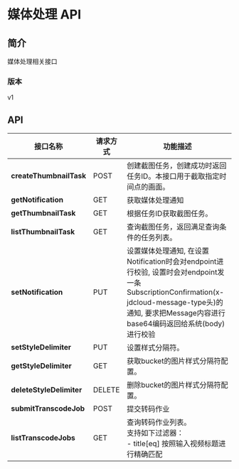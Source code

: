 # 媒体处理 API


## 简介
媒体处理相关接口


### 版本
v1


## API
|接口名称|请求方式|功能描述|
|---|---|---|
|**createThumbnailTask**|POST|创建截图任务，创建成功时返回任务ID。本接口用于截取指定时间点的画面。|
|**getNotification**|GET|获取媒体处理通知|
|**getThumbnailTask**|GET|根据任务ID获取截图任务。|
|**listThumbnailTask**|GET|查询截图任务，返回满足查询条件的任务列表。|
|**setNotification**|PUT|设置媒体处理通知, 在设置Notification时会对endpoint进行校验, 设置时会对endpoint发一条SubscriptionConfirmation(x\-jdcloud\-message\-type头)的通知, 要求把Message内容进行base64编码返回给系统(body)进行校验|
|**setStyleDelimiter**|PUT|设置样式分隔符。|
|**getStyleDelimiter**|GET|获取bucket的图片样式分隔符配置。|
|**deleteStyleDelimiter**|DELETE|删除bucket的图片样式分隔符配置。|
|**submitTranscodeJob**|POST|提交转码作业|
|**listTranscodeJobs**|GET|查询转码作业列表。<br>支持如下过滤器：<br>- title[eq] 按照输入视频标题进行精确匹配<br>|
